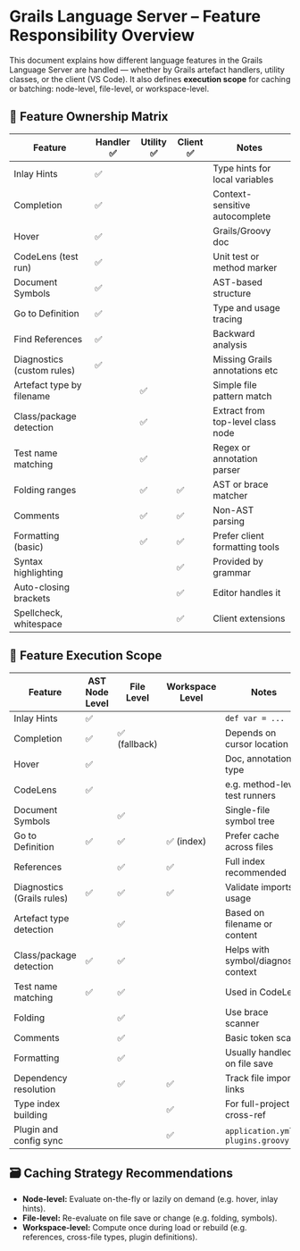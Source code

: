 # Grails Language Server – Feature Responsibility Overview

This document explains how different language features in the Grails Language Server are handled — whether by Grails
artefact handlers, utility classes, or the client (VS Code). It also defines **execution scope** for caching or
batching: node-level, file-level, or workspace-level.

## 🧩 Feature Ownership Matrix

| Feature                    | Handler ✅ | Utility ✅ | Client ✅ | Notes                             |
|----------------------------|-----------|-----------|----------|-----------------------------------|
| Inlay Hints                | ✅         |           |          | Type hints for local variables    |
| Completion                 | ✅         |           |          | Context-sensitive autocomplete    |
| Hover                      | ✅         |           |          | Grails/Groovy doc                 |
| CodeLens (test run)        | ✅         |           |          | Unit test or method marker        |
| Document Symbols           | ✅         |           |          | AST-based structure               |
| Go to Definition           | ✅         |           |          | Type and usage tracing            |
| Find References            | ✅         |           |          | Backward analysis                 |
| Diagnostics (custom rules) | ✅         |           |          | Missing Grails annotations etc    |
| Artefact type by filename  |           | ✅         |          | Simple file pattern match         |
| Class/package detection    |           | ✅         |          | Extract from top-level class node |
| Test name matching         |           | ✅         |          | Regex or annotation parser        |
| Folding ranges             |           | ✅         | ✅        | AST or brace matcher              |
| Comments                   |           | ✅         | ✅        | Non-AST parsing                   |
| Formatting (basic)         |           | ✅         | ✅        | Prefer client formatting tools    |
| Syntax highlighting        |           |           | ✅        | Provided by grammar               |
| Auto-closing brackets      |           |           | ✅        | Editor handles it                 |
| Spellcheck, whitespace     |           |           | ✅        | Client extensions                 |

## 🔁 Feature Execution Scope

| Feature                    | AST Node Level | File Level   | Workspace Level | Notes                                |
|----------------------------|----------------|--------------|-----------------|--------------------------------------|
| Inlay Hints                | ✅              |              |                 | `def var = ...`                      |
| Completion                 | ✅              | ✅ (fallback) |                 | Depends on cursor location           |
| Hover                      | ✅              |              |                 | Doc, annotations, type               |
| CodeLens                   | ✅              |              |                 | e.g. method-level test runners       |
| Document Symbols           |                | ✅            |                 | Single-file symbol tree              |
| Go to Definition           | ✅              | ✅            | ✅ (index)       | Prefer cache across files            |
| References                 |                | ✅            | ✅               | Full index recommended               |
| Diagnostics (Grails rules) | ✅              | ✅            | ✅               | Validate imports, usage              |
| Artefact type detection    |                | ✅            |                 | Based on filename or content         |
| Class/package detection    | ✅              | ✅            |                 | Helps with symbol/diagnostic context |
| Test name matching         | ✅              | ✅            |                 | Used in CodeLens                     |
| Folding                    |                | ✅            |                 | Use brace scanner                    |
| Comments                   |                | ✅            |                 | Basic token scan                     |
| Formatting                 |                | ✅            |                 | Usually handled on file save         |
| Dependency resolution      |                | ✅            | ✅               | Track file import links              |
| Type index building        |                |              | ✅               | For full-project cross-ref           |
| Plugin and config sync     |                |              | ✅               | `application.yml`, `plugins.groovy`  |

## 🗃️ Caching Strategy Recommendations

- **Node-level:** Evaluate on-the-fly or lazily on demand (e.g. hover, inlay hints).
- **File-level:** Re-evaluate on file save or change (e.g. folding, symbols).
- **Workspace-level:** Compute once during load or rebuild (e.g. references, cross-file types, plugin definitions).